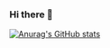 ### Hi there 👋


[![Anurag's GitHub stats](https://github-readme-stats.vercel.app/api?username=zchryst&show_icons=true&theme=radical)](https://github.com/anuraghazra/github-readme-stats)

<!--
**zchryst/zchryst** is a ✨ _special_ ✨ repository because its `README.md` (this file) appears on your GitHub profile.

Here are some ideas to get you started:

- 🔭 I’m currently working on ...
- 🌱 I’m currently learning ...
- 👯 I’m looking to collaborate on ...
- 🤔 I’m looking for help with ...
- 💬 Ask me about ...
- 📫 How to reach me: ...
- 😄 Pronouns: ...
- ⚡ Fun fact: ...
-->
